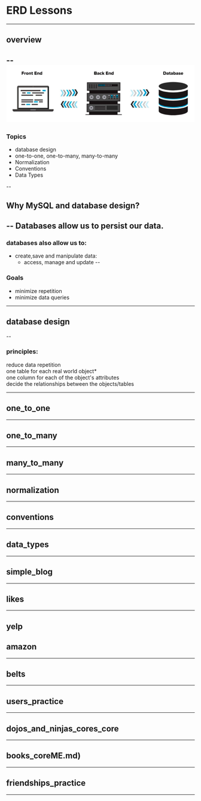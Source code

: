 # ERD Lessons

---

## overview
--
![](../images/full_stack.png)
--
### Topics
- database design
- one-to-one, one-to-many, many-to-many
- Normalization
- Conventions
- Data Types

--

## Why MySQL and database design?
--
Databases allow us to persist our data.
--

### databases also allow us to:
- create,save and manipulate data:
  - access, manage and update
--

### Goals
- minimize repetition
- minimize data queries

---


## database design

--

### principles:

<div class="fragment">
reduce data repetition  
</div>
<div class="fragment">
one table for each real world object*
</div>
<div class="fragment">
one column for each of the object's attributes
</div>
<div class="fragment">
decide the relationships between the objects/tables
</div>




---
## one_to_one
---
## one_to_many
---
## many_to_many
---
## normalization
---
## conventions
---
## data_types
---
## simple_blog
---
## likes
---
## yelp
## amazon
---
## belts
---
## users_practice
---
## dojos_and_ninjas_cores_core
---
## books_coreME.md)
---
## friendships_practice
---